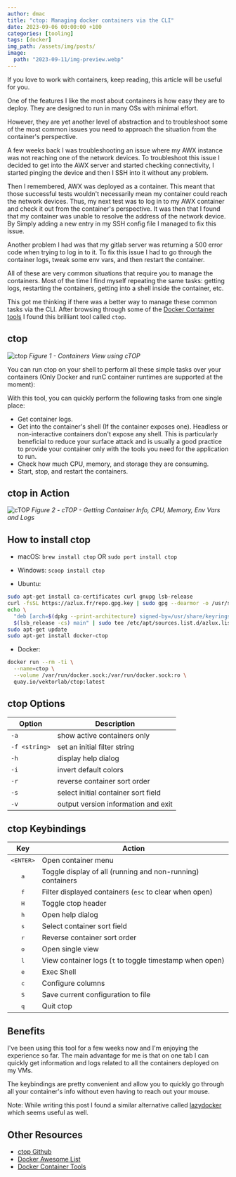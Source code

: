 ```yaml
---
author: dmac
title: "ctop: Managing docker containers via the CLI"
date: 2023-09-06 00:00:00 +100
categories: [tooling]
tags: [docker]
img_path: /assets/img/posts/
image: 
  path: "2023-09-11/img-preview.webp"
---
```


If you love to work with containers, keep reading, this article will be useful for you.

One of the features I like the most about containers is how easy they are to deploy. They are designed to run in many OSs with minimal effort.

However, they are yet another level of abstraction and to troubleshoot some of the most common issues you need to approach the situation from the container's perspective.

A few weeks back I was troubleshooting an issue where my AWX instance was not reaching one of the network devices. To troubleshoot this issue I decided to get into the AWX server and started checking connectivity, I started pinging the device and then I SSH into it without any problem.

Then I remembered, AWX was deployed as a container. This meant that those successful tests wouldn't necessarily mean my container could reach the network devices. Thus, my next test was to log in to my AWX container and check it out from the container's perspective. It was then that I found that my container was unable to resolve the address of the network device. By Simply adding a new entry in my SSH config file I managed to fix this issue.

Another problem I had was that my gitlab server was returning a 500 error code when trying to log in to it. To fix this issue I had to go through the container logs, tweak some env vars, and then restart the container.

All of these are very common situations that require you to manage the containers. Most of the time I find myself repeating the same tasks: getting logs, restarting the containers, getting into a shell inside the container, etc.

This got me thinking if there was a better way to manage these common tasks via the CLI. After browsing through some of the [Docker Container tools](https://collabnix.github.io/dockertools/) I found this brilliant tool called `ctop`.

## ctop

![ctop](2023-09-11/ctop-containers.webp)
_Figure 1 - Containers View using cTOP_

You can run ctop on your shell to perform all these simple tasks over your containers (Only Docker and runC container runtimes are supported at the moment):

With this tool, you can quickly perform the following tasks from one single place:

- Get container logs.
- Get into the container's shell (If the container exposes one). Headless or non-interactive containers don't expose any shell. This is particularly beneficial to reduce your surface attack and is usually a good practice to provide your container only with the tools you need for the application to run.
- Check how much CPU, memory, and storage they are consuming.
- Start, stop, and restart the containers.

## ctop in Action

![cTOP](2023-09-11/ctop-demo.gif)
_Figure 2 - cTOP - Getting Container Info, CPU, Memory, Env Vars and Logs_

## How to install ctop

- macOS: `brew install ctop` OR `sudo port install ctop`

- Windows: `scoop install ctop`

- Ubuntu:

```bash
sudo apt-get install ca-certificates curl gnupg lsb-release
curl -fsSL https://azlux.fr/repo.gpg.key | sudo gpg --dearmor -o /usr/share/keyrings/azlux-archive-keyring.gpg
echo \
  "deb [arch=$(dpkg --print-architecture) signed-by=/usr/share/keyrings/azlux-archive-keyring.gpg] http://packages.azlux.fr/debian \
  $(lsb_release -cs) main" | sudo tee /etc/apt/sources.list.d/azlux.list >/dev/null
sudo apt-get update
sudo apt-get install docker-ctop
```

- Docker:

``` bash
docker run --rm -ti \
  --name=ctop \
  --volume /var/run/docker.sock:/var/run/docker.sock:ro \
  quay.io/vektorlab/ctop:latest
```

## ctop Options

Option | Description
--- | ---
`-a`	| show active containers only
`-f <string>` | set an initial filter string
`-h`	| display help dialog
`-i`  | invert default colors
`-r`	| reverse container sort order
`-s`  | select initial container sort field
`-v`	| output version information and exit

## ctop Keybindings

|           Key            | Action                                                     |
| :----------------------: | ---------------------------------------------------------- |
| <kbd>&lt;ENTER&gt;</kbd> | Open container menu                                        |
|       <kbd>a</kbd>       | Toggle display of all (running and non-running) containers |
|       <kbd>f</kbd>       | Filter displayed containers (`esc` to clear when open)     |
|       <kbd>H</kbd>       | Toggle ctop header                                         |
|       <kbd>h</kbd>       | Open help dialog                                           |
|       <kbd>s</kbd>       | Select container sort field                                |
|       <kbd>r</kbd>       | Reverse container sort order                               |
|       <kbd>o</kbd>       | Open single view                                           |
|       <kbd>l</kbd>       | View container logs (`t` to toggle timestamp when open)    |
|       <kbd>e</kbd>       | Exec Shell                                                 |
|       <kbd>c</kbd>       | Configure columns                                          |
|       <kbd>S</kbd>       | Save current configuration to file                         |
|       <kbd>q</kbd>       | Quit ctop                                                  |

## Benefits

I've been using this tool for a few weeks now and I'm enjoying the experience so far. The main advantage for me is that on one tab I can quickly get information and logs related to all the containers deployed on my VMs.

The keybindings are pretty convenient and allow you to quickly go through all your container's info without even having to reach out your mouse.

Note: While writing this post I found a similar alternative called [lazydocker](https://github.com/jesseduffield/lazydocker) which seems useful as well.

## Other Resources

- [ctop Github](https://github.com/bcicen/ctop)
- [Docker Awesome List](https://github.com/veggiemonk/awesome-docker/blob/master/README.md#terminal)
- [Docker Container Tools](https://collabnix.github.io/dockertools/)
